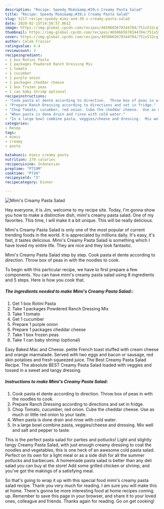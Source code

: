 ```yaml
---
description: "Recipe: Speedy Mimi&amp;#39;s Creamy Pasta Salad"
title: "Recipe: Speedy Mimi&amp;#39;s Creamy Pasta Salad"
slug: 5217-recipe-speedy-mimi-and-39-s-creamy-pasta-salad
date: 2020-02-15T14:58:57.861Z
image: https://img-global.cpcdn.com/recipes/4650665670344704/751x532cq70/mimis-creamy-pasta-salad-recipe-main-photo.jpg
thumbnail: https://img-global.cpcdn.com/recipes/4650665670344704/751x532cq70/mimis-creamy-pasta-salad-recipe-main-photo.jpg
cover: https://img-global.cpcdn.com/recipes/4650665670344704/751x532cq70/mimis-creamy-pasta-salad-recipe-main-photo.jpg
author: Caleb Frazier
ratingvalue: 4.4
reviewcount: 3
recipeingredient:
- 1 box Rotini Pasta
- 1 packages Powdered Ranch Dressing Mix
- 1 tomato
- 1 cucumber
- 1 purple onion
- 1 packages cheddar cheese
- 1 box frozen peas
- 1 can baby shrimp optional
recipeinstructions:
- "Cook pasta el dente according to direction.  Throw box of peas in with the noodles to cook."
- "Prepare Ranch Dressing according to directions and set in fridge."
- "Chop Tomato, cucumber, red onion. Cube the cheddar cheese.  Use as much or little red onion to your taste."
- "When pasta is done drain and rinse with cold water."
- "In a large bowl combine pasta, veggies/cheese and dressing.  Mix well and salt and pepper to taste."
categories:
- Resep
tags:
- mimis
- creamy
- pasta

katakunci: mimis creamy pasta
nutrition: 279 calories
recipecuisine: Indonesian
preptime: "PT19M"
cooktime: "PT2H"
recipeyield: "3"
recipecategory: Dinner

---
```



![Mimi&#39;s Creamy Pasta Salad](https://img-global.cpcdn.com/recipes/4650665670344704/751x532cq70/mimis-creamy-pasta-salad-recipe-main-photo.jpg)

Hey everyone, it is Jim, welcome to my recipe site. Today, I'm gonna show you how to make a distinctive dish, mimi&#39;s creamy pasta salad. One of my favorites. This time, I will make it a bit unique. This will be really delicious.

Mimi&#39;s Creamy Pasta Salad is only one of the most popular of current trending foods in the world. It is appreciated by millions daily. It's easy, it's fast, it tastes delicious. Mimi&#39;s Creamy Pasta Salad is something which I have loved my entire life. They are nice and they look fantastic.

Mimi&#39;s Creamy Pasta Salad step by step. Cook pasta el dente according to direction. Throw box of peas in with the noodles to cook.


To begin with this particular recipe, we have to first prepare a few components. You can have mimi&#39;s creamy pasta salad using 8 ingredients and 5 steps. Here is how you cook that.

##### The ingredients needed to make Mimi&#39;s Creamy Pasta Salad::

1. Get 1 box Rotini Pasta
1. Take 1 packages Powdered Ranch Dressing Mix
1. Take 1 tomato
1. Get 1 cucumber
1. Prepare 1 purple onion
1. Prepare 1 packages cheddar cheese
1. Take 1 box frozen peas
1. Take 1 can baby shrimp (optional)


Easy Baked Mac and Cheese. petite French toast stuffed with cream cheese and orange marmalade. Served with two eggs and bacon or sausage, red skin potatoes and fresh squeezed juice. The Best Creamy Pasta Salad Recipe. The absolute BEST Creamy Pasta Salad loaded with veggies and tossed in a sweet and tangy dressing. 

##### Instructions to make Mimi&#39;s Creamy Pasta Salad:

1. Cook pasta el dente according to direction.  Throw box of peas in with the noodles to cook.
1. Prepare Ranch Dressing according to directions and set in fridge.
1. Chop Tomato, cucumber, red onion. Cube the cheddar cheese.  Use as much or little red onion to your taste.
1. When pasta is done drain and rinse with cold water.
1. In a large bowl combine pasta, veggies/cheese and dressing.  Mix well and salt and pepper to taste.


This is the perfect pasta salad for parties and potlucks! Light and slightly tangy Creamy Pasta Salad, with just enough creamy dressing to coat the noodles and vegetables, this is one heck of an awesome cold pasta salad. Perfect on its own for a light meal or as a side dish for all the summer potlucks and barbecues. A homemade pasta salad is better than any deli salad you can buy at the store! Add some grilled chicken or shrimp, and you&#39;ve got the makings of a satisfying meal. 

So that's going to wrap it up with this special food mimi&#39;s creamy pasta salad recipe. Thank you very much for reading. I am sure you will make this at home. There's gonna be more interesting food at home recipes coming up. Remember to save this page in your browser, and share it to your loved ones, colleague and friends. Thanks again for reading. Go on get cooking!

